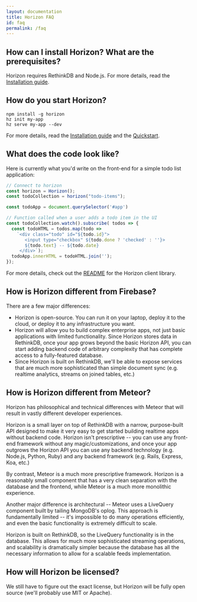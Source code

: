 ```yaml
---
layout: documentation
title: Horizon FAQ
id: faq
permalink: /faq
---
```


## How can I install Horizon? What are the prerequisites? ##

Horizon requires RethinkDB and Node.js. For more details, read the [Installation guide][ig].

[ig]: /install

## How do you start Horizon? ##

    npm install -g horizon
    hz init my-app
    hz serve my-app --dev

For more details, read the [Installation guide][ig] and the [Quickstart][qs].

[qs]: /quickstart

## What does the code look like? ##

Here is currently what you'd write on the front-end for a simple todo list application:

```js
// Connect to horizon
const horizon = Horizon();
const todoCollection = horizon("todo-items");

const todoApp = document.querySelector('#app')

// Function called when a user adds a todo item in the UI
const todoCollection.watch().subscribe( todos => {
  const todoHTML = todos.map(todo =>
    `<div class="todo" id="${todo.id}">
       <input type="checkbox" ${todo.done ? 'checked' : ''}>
       ${todo.text} -- ${todo.date}
     </div>`);
  todoApp.innerHTML = todoHTML.join('');
});
```

For more details, check out the [README][rc] for the Horizon client library.

[rc]: https://github.com/rethinkdb/horizon/tree/next/client#horizon-client-library

## How is Horizon different from Firebase? ##

There are a few major differences:

- Horizon is open-source. You can run it on your laptop, deploy it to
  the cloud, or deploy it to any infrastructure you want.
- Horizon will allow you to build complex enterprise apps, not just
  basic applications with limited functionality. Since Horizon stores
  data in RethinkDB, once your app grows beyond the basic Horizon API,
  you can start adding backend code of arbitrary complexity that has
  complete access to a fully-featured database.
- Since Horizon is built on RethinkDB, we'll be able to expose services
  that are much more sophisticated than simple document sync
  (e.g. realtime analytics, streams on joined tables, etc.)

## How is Horizon different from Meteor? ##

Horizon has philosophical and technical differences with Meteor that
will result in vastly different developer experiences.

Horizon is a small layer on top of RethinkDB with a narrow,
purpose-built API designed to make it very easy to get started
building realtime apps without backend code. Horizon isn't prescriptive
-- you can use any front-end framework without any
magic/customizations, and once your app outgrows the Horizon API you
can use any backend technology (e.g. Node.js, Python, Ruby) and any
backend framework (e.g. Rails, Express, Koa, etc.)

By contrast, Meteor is a much more prescriptive framework. Horizon is a
reasonably small component that has a very clean separation with the
database and the frontend, while Meteor is a much more monolithic
experience.

Another major difference is architectural -- Meteor uses a LiveQuery
component built by tailing MongoDB's oplog. This approach is
fundamentally limited -- it's impossible to do many operations
efficiently, and even the basic functionality is extremely difficult
to scale.

Horizon is built on RethinkDB, so the LiveQuery functionality is in the
database. This allows for much more sophisticated streaming operations,
and scalability is dramatically simpler because the database has all
the necessary information to allow for a scalable feeds implementation.

## How will Horizon be licensed? ##

We still have to figure out the exact license, but Horizon will be
fully open source (we'll probably use MIT or Apache).
